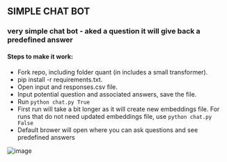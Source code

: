 ## SIMPLE CHAT BOT

### very simple chat bot - aked a question it will give back a predefined answer

#### Steps to make it work:
- Fork repo, including folder quant (in includes a small transformer).
- pip install -r requirements.txt.
- Open input and responses.csv file.
- Input potential question and associated answers, save the file.
- Run ```python chat.py True```
- First run will take a bit longer as it will create new embeddings file. For runs that do not need updated embeddings file, use ```python chat.py False```
- Default brower will open where you can ask questions and see predefined answers 

![image](https://user-images.githubusercontent.com/67911055/181908251-e1d34d09-08d6-4cd3-992f-3a468d5a9ec1.png)

